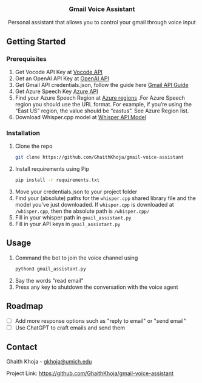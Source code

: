 
<h3 align="center">Gmail Voice Assistant</h3>

  <p align="center">
    Personal assistant that allows you to control your gmail through voice input
    <br />
</div>

<!-- GETTING STARTED -->
## Getting Started

### Prerequisites
1. Get Vocode API Key at [Vocode API](https://app.vocode.dev/)
2. Get an OpenAI API Key at [OpenAI API](https://platform.openai.com/account/api-keys)
3. Get Gmail API credentials.json, follow the guide here [Gmail API Guide](https://developers.google.com/gmail/api/quickstart/python)
4. Get Azure Speech Key [Azure API](https://azure.microsoft.com/en-us/products/api-management/?ef_id=_k_CjwKCAjwx_eiBhBGEiwA15gLNyx7zP9LxPrEZp2d4VYFjvdk0UXp2n9uZg7Xi686Kqsq9RIxjHV6ixoCzmcQAvD_BwE_k_&OCID=AIDcmm5edswduu_SEM__k_CjwKCAjwx_eiBhBGEiwA15gLNyx7zP9LxPrEZp2d4VYFjvdk0UXp2n9uZg7Xi686Kqsq9RIxjHV6ixoCzmcQAvD_BwE_k_&gad=1&gclid=CjwKCAjwx_eiBhBGEiwA15gLNyx7zP9LxPrEZp2d4VYFjvdk0UXp2n9uZg7Xi686Kqsq9RIxjHV6ixoCzmcQAvD_BwE)
5. Find your Azure Speech Region at [Azure regions](https://learn.microsoft.com/en-us/azure/cognitive-services/speech-service/rest-text-to-speech?tabs=streaming#prebuilt-neural-voices)
.For Azure Speech region you should use the URL format. For example, if you’re using the “East US” region, the value should be “eastus”. See Azure Region list.
6. Download Whisper.cpp model at [Whisper API Model](https://github.com/ggerganov/whisper.cpp#quick-start)


### Installation

1. Clone the repo
   ```sh
   git clone https://github.com/GhaithKhoja/gmail-voice-assistant
   ```
2. Install requirements using Pip
    ```sh
    pip install -r requirements.txt
    ```
3. Move your credentials.json to your project folder
4. Find your (absolute) paths for the `whisper.cpp` shared library file and the model you’ve just downloaded. If `whisper.cpp` is downloaded at `/whisper.cpp`, then the absolute path is `/whisper.cpp/`
5. Fill in your whisper path in `gmail_assistant.py`
6. Fill in your API keys in `gmail_assistant.py`

<!-- USAGE EXAMPLES -->
## Usage

1. Command the bot to join the voice channel using 
    ```sh
    python3 gmail_assistant.py
    ```
2. Say the words "read email"
3. Press any key to shutdown the conversation with the voice agent


<!-- ROADMAP -->
## Roadmap

- [ ] Add more response options such as "reply to email" or "send email"
- [ ] Use ChatGPT to craft emails and send them

<!-- CONTACT -->
## Contact

Ghaith Khoja - gkhoja@umich.edu

Project Link: https://github.com/GhaithKhoja/gmail-voice-assistant

